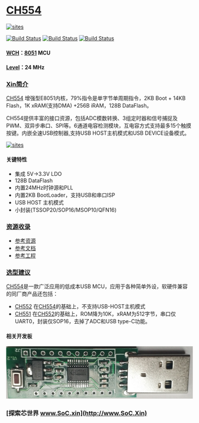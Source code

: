 ﻿# [CH554](https://github.com/SoCXin/CH554)

[![sites](http://182.61.61.133/link/resources/SoC.png)](http://www.SoC.Xin)

[![Build Status](https://github.com/SoCXin/CH554/workflows/SDCC_default/badge.svg)](https://github.com/SoCXin/CH554/actions)
[![Build Status](https://github.com/SoCXin/CH554/workflows/SDCC_4.0.0/badge.svg)](https://github.com/SoCXin/CH554/actions)
[![Build Status](https://github.com/SoCXin/CH554/workflows/SDCC_4.1.0/badge.svg)](https://github.com/SoCXin/CH554/actions)

#### [WCH](http://www.wch.cn/)：[8051](https://github.com/SoCXin/8051) MCU
#### [Level](https://github.com/SoCXin/Level)：24 MHz

### [Xin简介](https://github.com/SoCXin/CH554/wiki)

[CH554](https://github.com/SoCXin/CH554) 增强型E8051内核，79%指令是单字节单周期指令，2KB Boot + 14KB Flash，1K xRAM(支持DMA) +256B iRAM，128B DataFlash。

CH554提供丰富的接口资源，包括ADC模数转换、3组定时器和信号捕捉及PWM、双异步串口、SPI等。6通道电容检测模块，互电容方式支持最多15个触摸按键。内嵌全速USB控制器,支持USB HOST主机模式和USB DEVICE设备模式。

[![sites](docs/CH554.png)](http://www.wch.cn/products/CH554.html)

#### 关键特性

* 集成 5V->3.3V LDO
* 128B DataFlash
* 内置24MHz时钟源和PLL
* 内置2KB BootLoader，支持USB和串口ISP
* USB HOST 主机模式
* 小封装(TSSOP20/SOP16/MSOP10/QFN16)

### [资源收录](https://github.com/SoCXin)

* [参考资源](src/)
* [参考文档](docs/)
* [参考工程](project/)

### [选型建议](https://github.com/SoCXin)

[CH554](https://github.com/SoCXin/CH554)是一款广泛应用的低成本USB MCU，应用于各种简单外设，软硬件兼容的同厂商产品还包括：

* [CH552](http://www.wch.cn/products/CH552.html) 在[CH554](http://www.wch.cn/products/CH554.html)的基础上，不支持USB-HOST主机模式
* [CH551](http://www.wch.cn/products/CH551.html) 在[CH552](http://www.wch.cn/products/CH552.html)的基础上，ROM降为10K，xRAM为512字节，串口仅UART0，封装仅SOP16，去掉了ADC和USB type-C功能。
#### 相关开发板

[![sites](docs/B.png)](https://item.taobao.com/item.htm?spm=a230r.1.14.160.1b402171ANBDsc&id=598357002103&ns=1&abbucket=18#detail)

### [探索芯世界 www.SoC.xin](http://www.SoC.Xin)
